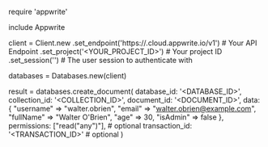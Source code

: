 require 'appwrite'

include Appwrite

client = Client.new
    .set_endpoint('https://<REGION>.cloud.appwrite.io/v1') # Your API Endpoint
    .set_project('<YOUR_PROJECT_ID>') # Your project ID
    .set_session('') # The user session to authenticate with

databases = Databases.new(client)

result = databases.create_document(
    database_id: '<DATABASE_ID>',
    collection_id: '<COLLECTION_ID>',
    document_id: '<DOCUMENT_ID>',
    data: {
        "username" => "walter.obrien",
        "email" => "walter.obrien@example.com",
        "fullName" => "Walter O'Brien",
        "age" => 30,
        "isAdmin" => false
    },
    permissions: ["read("any")"], # optional
    transaction_id: '<TRANSACTION_ID>' # optional
)
